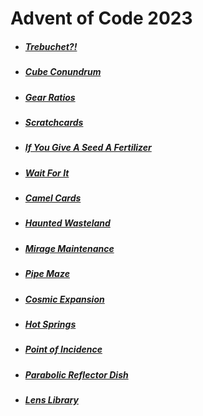# Advent of Code 2023

* ##### [Trebuchet?!](https://github.com/iliyaYanev/advent-of-code-2023/tree/master/src/main/java/day_1)
* ##### [Cube Conundrum](https://github.com/iliyaYanev/advent-of-code-2023/tree/master/src/main/java/day_2)
* ##### [Gear Ratios](https://github.com/iliyaYanev/advent-of-code-2023/tree/master/src/main/java/day_3)
* ##### [Scratchcards](https://github.com/iliyaYanev/advent-of-code-2023/tree/master/src/main/java/day_4)
* ##### [If You Give A Seed A Fertilizer](https://github.com/iliyaYanev/advent-of-code-2023/tree/master/src/main/java/day_5)
* ##### [Wait For It](https://github.com/iliyaYanev/advent-of-code-2023/tree/master/src/main/java/day_6)
* ##### [Camel Cards](https://github.com/iliyaYanev/advent-of-code-2023/tree/master/src/main/java/day_7)
* ##### [Haunted Wasteland](https://github.com/iliyaYanev/advent-of-code-2023/tree/master/src/main/java/day_8)
* ##### [Mirage Maintenance](https://github.com/iliyaYanev/advent-of-code-2023/tree/master/src/main/java/day_9)
* ##### [Pipe Maze](https://github.com/iliyaYanev/advent-of-code-2023/tree/master/src/main/java/day_10)
* ##### [Cosmic Expansion](https://github.com/iliyaYanev/advent-of-code-2023/tree/master/src/main/java/day_11)
* ##### [Hot Springs](https://github.com/iliyaYanev/advent-of-code-2023/tree/master/src/main/java/day_12)
* ##### [Point of Incidence](https://github.com/iliyaYanev/advent-of-code-2023/tree/master/src/main/java/day_13)
* ##### [Parabolic Reflector Dish](https://github.com/iliyaYanev/advent-of-code-2023/tree/master/src/main/java/day_14)
* ##### [Lens Library](https://github.com/iliyaYanev/advent-of-code-2023/tree/master/src/main/java/day_15)
